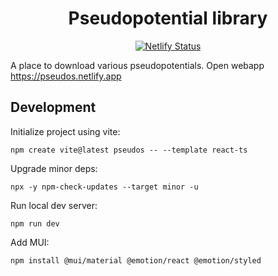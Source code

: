 <h1 align="center">Pseudopotential library</h1>

<p align="center">
<a href=https://app.netlify.com/sites/pseudos/deploys><img src="https://api.netlify.com/api/v1/badges/20168620-4d9d-4a72-a1ad-cf223f591d6f/deploy-status" alt="Netlify Status" /></a>
</p>

A place to download various pseudopotentials. Open webapp
https://pseudos.netlify.app


## Development

Initialize project using vite:
```console
npm create vite@latest pseudos -- --template react-ts
```

Upgrade minor deps:
```console
npx -y npm-check-updates --target minor -u
```

Run local dev server:
```console
npm run dev
```

Add MUI:
```console
npm install @mui/material @emotion/react @emotion/styled
```
